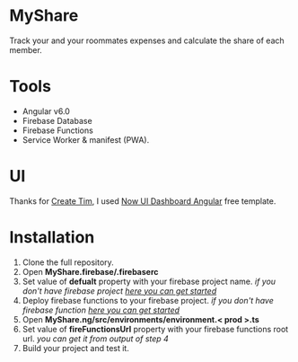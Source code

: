 # MyShare
Track your and your roommates expenses and calculate the share of each member.

# Tools

- Angular v6.0
- Firebase Database
- Firebase Functions
- Service Worker & manifest (PWA).

# UI 

Thanks for [Create Tim](https://www.creative-tim.com/), I used [Now UI Dashboard Angular](https://www.creative-tim.com/product/now-ui-dashboard-angular) free template.

# Installation

1. Clone the full repository.
2. Open **MyShare.firebase/.firebaserc**
3. Set value of **defualt** property with your firebase project name.  _if you don't have firebase project [here you can get started](https://firebase.google.com/docs/web/setup)_
4. Deploy firebase functions to your firebase project. _if you don't have firebase function [here you can get started](https://firebase.google.com/docs/functions/get-started)_
5. Open **MyShare.ng/src/environments/environment.< prod >.ts**
6. Set value of **fireFunctionsUrl** property with your firebase functions root url. _you can get it from output of step 4_ 
7. Build your project and test it. 
